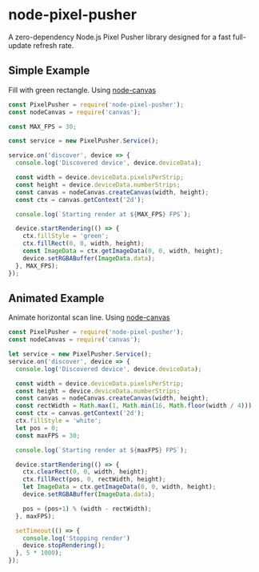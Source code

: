 # node-pixel-pusher

A zero-dependency Node.js Pixel Pusher library designed for a fast full-update refresh rate.

## Simple Example

Fill with green rectangle.
Using [node-canvas](https://github.com/Automattic/node-canvas)

```js
const PixelPusher = require('node-pixel-pusher');
const nodeCanvas = require('canvas');

const MAX_FPS = 30;

const service = new PixelPusher.Service();

service.on('discover', device => {
  console.log('Discovered device', device.deviceData);

  const width = device.deviceData.pixelsPerStrip;
  const height = device.deviceData.numberStrips;
  const canvas = nodeCanvas.createCanvas(width, height);
  const ctx = canvas.getContext('2d');

  console.log(`Starting render at ${MAX_FPS} FPS`);

  device.startRendering(() => {
    ctx.fillStyle = 'green';
    ctx.fillRect(0, 0, width, height);
    const ImageData = ctx.getImageData(0, 0, width, height);
    device.setRGBABuffer(ImageData.data);
  }, MAX_FPS);
});
```

## Animated Example

Animate horizontal scan line.
Using [node-canvas](https://github.com/Automattic/node-canvas)

```js
const PixelPusher = require('node-pixel-pusher');
const nodeCanvas = require('canvas');

let service = new PixelPusher.Service();
service.on('discover', device => {
  console.log('Discovered device', device.deviceData);

  const width = device.deviceData.pixelsPerStrip;
  const height = device.deviceData.numberStrips;
  const canvas = nodeCanvas.createCanvas(width, height);
  const rectWidth = Math.max(1, Math.min(16, Math.floor(width / 4)))
  const ctx = canvas.getContext('2d');
  ctx.fillStyle = 'white';
  let pos = 0;
  const maxFPS = 30;

  console.log(`Starting render at ${maxFPS} FPS`);

  device.startRendering(() => {
    ctx.clearRect(0, 0, width, height);
    ctx.fillRect(pos, 0, rectWidth, height);
    let ImageData = ctx.getImageData(0, 0, width, height);
    device.setRGBABuffer(ImageData.data);

    pos = (pos+1) % (width - rectWidth);
  }, maxFPS);

  setTimeout(() => {
    console.log('Stopping render')
    device.stopRendering();
  }, 5 * 1000);
});

```
